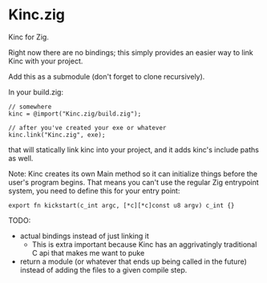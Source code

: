 # Kinc.zig

Kinc for Zig.

Right now there are no bindings; this simply provides an easier way to link Kinc with your project.

Add this as a submodule (don't forget to clone recursively).

In your build.zig:

```
// somewhere
kinc = @import("Kinc.zig/build.zig");

// after you've created your exe or whatever
kinc.link("Kinc.zig", exe);
```
that will statically link kinc into your project, and it adds kinc's include paths as well.

Note: Kinc creates its own Main method so it can initialize things before the user's program begins.
That means you can't use the regular Zig entrypoint system, you need to define this for your entry point:
```
export fn kickstart(c_int argc, [*c][*c]const u8 argv) c_int {}
```


TODO:
- actual bindings instead of just linking it
    - This is extra important because Kinc has an aggrivatingly traditional C api that makes me want to puke
- return a module (or whatever that ends up being called in the future) instead of adding the files to a given compile step.
